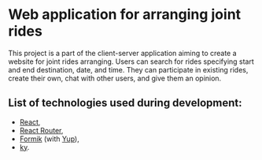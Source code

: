 # Web application for arranging joint rides
This project is a part of the client-server application aiming to create a website for joint rides arranging.
Users can search for rides specifying start and end destination, date, and time.
They can participate in existing rides, create their own, chat with other users, and give them an opinion.

## List of technologies used during development:
* [React](https://pl.reactjs.org/),
* [React Router](https://reactrouter.com/),
* [Formik](https://formik.org/) (with [Yup](https://github.com/jquense/yup)),
* [ky](https://github.com/sindresorhus/ky).
